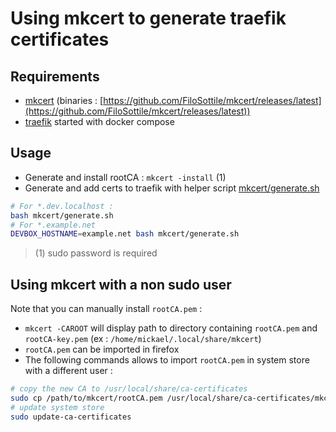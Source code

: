 # Using mkcert to generate traefik certificates

## Requirements

* [mkcert](https://github.com/FiloSottile/mkcert#mkcert) (binaries : [https://github.com/FiloSottile/mkcert/releases/latest](https://github.com/FiloSottile/mkcert/releases/latest))
* [traefik](README.md) started with docker compose

## Usage

* Generate and install rootCA : `mkcert -install` (1)
* Generate and add certs to traefik with helper script [mkcert/generate.sh](mkcert/generate.sh)

```bash
# For *.dev.localhost :
bash mkcert/generate.sh
# For *.example.net
DEVBOX_HOSTNAME=example.net bash mkcert/generate.sh
```
> (1) sudo password is required

## Using mkcert with a non sudo user

Note that you can manually install `rootCA.pem` :

* `mkcert -CAROOT` will display path to directory containing `rootCA.pem` and `rootCA-key.pem` (ex : `/home/mickael/.local/share/mkcert`)
* `rootCA.pem` can be imported in firefox
* The following commands allows to import `rootCA.pem` in system store with a different user :

```bash
# copy the new CA to /usr/local/share/ca-certificates
sudo cp /path/to/mkcert/rootCA.pem /usr/local/share/ca-certificates/mkcert-root-ca.crt
# update system store
sudo update-ca-certificates
```

